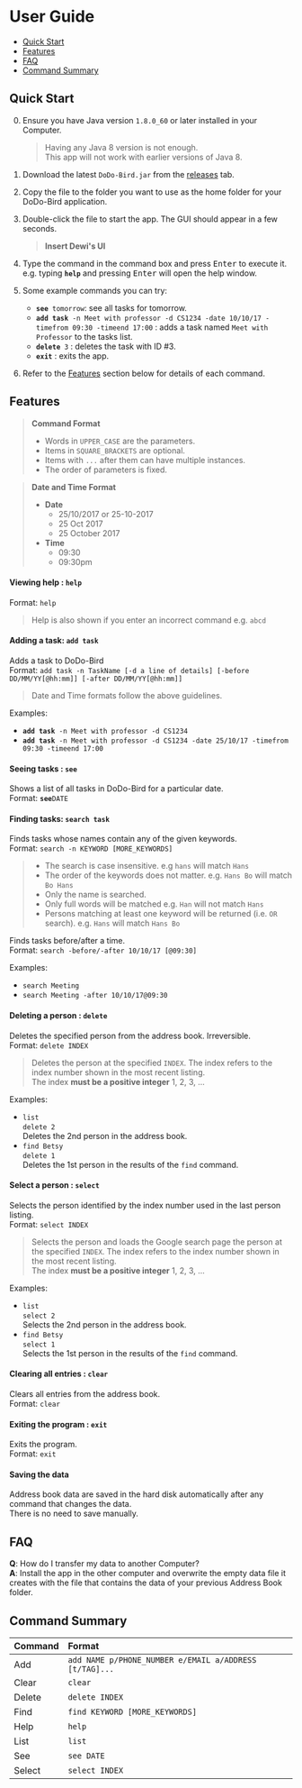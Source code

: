 # User Guide

* [Quick Start](#quick-start)
* [Features](#features)
* [FAQ](#faq)
* [Command Summary](#command-summary)

## Quick Start

0. Ensure you have Java version `1.8.0_60` or later installed in your Computer.<br>
   > Having any Java 8 version is not enough. <br>
   This app will not work with earlier versions of Java 8.

1. Download the latest `DoDo-Bird.jar` from the [releases](../../../releases) tab.
2. Copy the file to the folder you want to use as the home folder for your DoDo-Bird application.
3. Double-click the file to start the app. The GUI should appear in a few seconds.
   > **Insert Dewi's UI**

4. Type the command in the command box and press <kbd>Enter</kbd> to execute it. <br>
   e.g. typing **`help`** and pressing <kbd>Enter</kbd> will open the help window.
5. Some example commands you can try:
   * **`see`**` tomorrow`:  see all tasks for tomorrow.
   * **`add task`**` -n Meet with professor -d CS1234 -date 10/10/17 -timefrom 09:30 -timeend 17:00` :
     adds a task named `Meet with Professor` to the tasks list.
   * **`delete`**` 3` : deletes the task with ID #3.
   * **`exit`** : exits the app.
6. Refer to the [Features](#features) section below for details of each command.<br>


## Features

> **Command Format**
> * Words in `UPPER_CASE` are the parameters.
> * Items in `SQUARE_BRACKETS` are optional.
> * Items with `...` after them can have multiple instances.
> * The order of parameters is fixed.

> **Date and Time Format**
> * **Date**
>   * 25/10/2017 or 25-10-2017
>   * 25 Oct 2017
>   * 25 October 2017
> * **Time**
>   * 09:30
>   * 09:30pm

#### Viewing help : `help`
Format: `help`

> Help is also shown if you enter an incorrect command e.g. `abcd`

#### Adding a task: `add task`
Adds a task to DoDo-Bird<br>
Format: `add task -n TaskName [-d a line of details] [-before DD/MM/YY[@hh:mm]] [-after DD/MM/YY[@hh:mm]]`

> Date and Time formats follow the above guidelines.

Examples:

* **`add task`**` -n Meet with professor -d CS1234`
* **`add task`**` -n Meet with professor -d CS1234 -date 25/10/17 -timefrom 09:30 -timeend 17:00`


#### Seeing tasks : `see`
Shows a list of all tasks in DoDo-Bird for a particular date.<br>
Format: **`see`**`DATE`

#### Finding tasks: `search task`
Finds tasks whose names contain any of the given keywords.<br>
Format: `search -n KEYWORD [MORE_KEYWORDS]`

> * The search is case insensitive. e.g `hans` will match `Hans`
> * The order of the keywords does not matter. e.g. `Hans Bo` will match `Bo Hans`
> * Only the name is searched.
> * Only full words will be matched e.g. `Han` will not match `Hans`
> * Persons matching at least one keyword will be returned (i.e. `OR` search).
    e.g. `Hans` will match `Hans Bo`

Finds tasks before/after a time.<br>
Format: `search -before/-after 10/10/17 [@09:30]`

Examples:
* `search Meeting`<br>
* `search Meeting -after 10/10/17@09:30`<br>
  
#### Deleting a person : `delete`
Deletes the specified person from the address book. Irreversible.<br>
Format: `delete INDEX`

> Deletes the person at the specified `INDEX`.
  The index refers to the index number shown in the most recent listing.<br>
  The index **must be a positive integer** 1, 2, 3, ...

Examples:
* `list`<br>
  `delete 2`<br>
  Deletes the 2nd person in the address book.
* `find Betsy`<br>
  `delete 1`<br>
  Deletes the 1st person in the results of the `find` command.

#### Select a person : `select`
Selects the person identified by the index number used in the last person listing.<br>
Format: `select INDEX`

> Selects the person and loads the Google search page the person at the specified `INDEX`.
  The index refers to the index number shown in the most recent listing.<br>
  The index **must be a positive integer** 1, 2, 3, ...

Examples:
* `list`<br>
  `select 2`<br>
  Selects the 2nd person in the address book.
* `find Betsy` <br>
  `select 1`<br>
  Selects the 1st person in the results of the `find` command.

#### Clearing all entries : `clear`
Clears all entries from the address book.<br>
Format: `clear`  

#### Exiting the program : `exit`
Exits the program.<br>
Format: `exit`  

#### Saving the data
Address book data are saved in the hard disk automatically after any command that changes the data.<br>
There is no need to save manually.

## FAQ

**Q**: How do I transfer my data to another Computer?<br>
**A**: Install the app in the other computer and overwrite the empty data file it creates with
       the file that contains the data of your previous Address Book folder.

## Command Summary

Command | Format  
-------- | :--------
Add | `add NAME p/PHONE_NUMBER e/EMAIL a/ADDRESS [t/TAG]...`
Clear | `clear`
Delete | `delete INDEX`
Find | `find KEYWORD [MORE_KEYWORDS]`
Help | `help`
List | `list`
See | `see DATE`
Select | `select INDEX`
